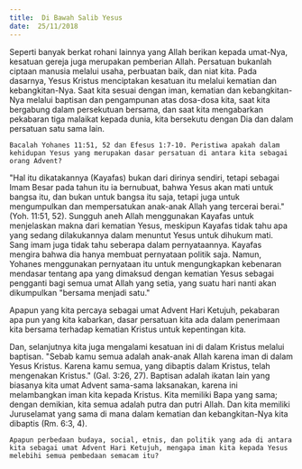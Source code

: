 ```yaml
---
title:  Di Bawah Salib Yesus
date:  25/11/2018
---
```


Seperti banyak berkat rohani lainnya yang Allah berikan kepada umat-Nya, kesatuan gereja juga merupakan pemberian Allah. Persatuan bukanlah ciptaan manusia melalui usaha, perbuatan baik, dan niat kita. Pada dasarnya, Yesus Kristus menciptakan kesatuan itu melalui kematian dan kebangkitan-Nya. Saat kita sesuai dengan iman, kematian dan kebangkitan-Nya melalui baptisan dan pengampunan atas dosa-dosa kita, saat kita bergabung dalam persekutuan bersama, dan saat kita mengabarkan pekabaran tiga malaikat kepada dunia, kita bersekutu dengan Dia dan dalam persatuan satu sama lain.

`Bacalah Yohanes 11:51, 52 dan Efesus 1:7-10. Peristiwa apakah dalam kehidupan Yesus yang merupakan dasar persatuan di antara kita sebagai orang Advent?`

"Hal itu dikatakannya (Kayafas) bukan dari dirinya sendiri, tetapi sebagai Imam Besar pada tahun itu ia bernubuat, bahwa Yesus akan mati untuk bangsa itu, dan bukan untuk bangsa itu saja, tetapi juga untuk mengumpulkan dan mempersatukan anak-anak Allah yang tercerai berai." (Yoh. 11:51, 52). Sungguh aneh Allah menggunakan Kayafas untuk menjelaskan makna dari kematian Yesus, meskipun Kayafas tidak tahu apa yang sedang dilakukannya dalam menuntut Yesus untuk dihukum mati. Sang imam juga tidak tahu seberapa dalam pernyataannya. Kayafas mengira bahwa dia hanya membuat pernyataan politik saja. Namun, Yohanes menggunakan pernyataan itu untuk mengungkapkan kebenaran mendasar tentang apa yang dimaksud dengan kematian Yesus sebagai pengganti bagi semua umat Allah yang setia, yang suatu hari nanti akan dikumpulkan "bersama menjadi satu."

Apapun yang kita percaya sebagai umat Advent Hari Ketujuh, pekabaran apa pun yang kita kabarkan, dasar persatuan kita ada dalam penerimaan kita bersama terhadap kematian Kristus untuk kepentingan kita.

Dan, selanjutnya kita juga mengalami kesatuan ini di dalam Kristus melalui baptisan. "Sebab kamu semua adalah anak-anak Allah karena iman di dalam Yesus Kristus. Karena kamu semua, yang dibaptis dalam Kristus, telah mengenakan Kristus." (Gal. 3:26, 27). Baptisan adalah ikatan lain yang biasanya kita umat Advent sama-sama laksanakan, karena ini melambangkan iman kita kepada Kristus. Kita memiliki Bapa yang sama; dengan demikian, kita semua adalah putra dan putri Allah. Dan kita memiliki Juruselamat yang sama di mana dalam kematian dan kebangkitan-Nya kita dibaptis (Rm. 6:3, 4).

`Apapun perbedaan budaya, social, etnis, dan politik yang ada di antara kita sebagai umat Advent Hari Ketujuh, mengapa iman kita kepada Yesus melebihi semua pembedaan semacam itu?`
